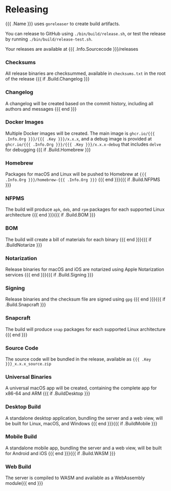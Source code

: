 # Releasing

{{{ .Name }}} uses `goreleaser` to create build artifacts.

You can release to GitHub using `./bin/build/release.sh`, or test the release by running `./bin/build/release-test.sh`.

Your releases are available at {{{ .Info.Sourcecode }}}/releases

### Checksums

All release binaries are checksummed, available in `checksums.txt` in the root of the release
{{{ if .Build.Changelog }}}
### Changelog

A changelog will be created based on the commit history, including all authors and messages
{{{ end }}}
### Docker Images

Multiple Docker images will be created. The main image is `ghcr.io/{{{ .Info.Org }}}/{{{ .Key }}}/x.x.x`, and a debug image is provided at `ghcr.io/{{{ .Info.Org }}}/{{{ .Key }}}/x.x.x-debug` that includes `delve` for debugging
{{{ if .Build.Homebrew }}}
### Homebrew

Packages for macOS and Linux will be pushed to Homebrew at `{{{ .Info.Org }}}/homebrew-{{{ .Info.Org }}}`
{{{ end }}}{{{ if .Build.NFPMS }}}
### NFPMS

The build will produce `apk`, `deb`, and `rpm` packages for each supported Linux architecture
{{{ end }}}{{{ if .Build.BOM }}}
### BOM

The build will create a bill of materials for each binary
{{{ end }}}{{{ if .BuildNotarize }}}
### Notarization

Release binaries for macOS and iOS are notarized using Apple Notarization services
{{{ end }}}{{{ if .Build.Signing }}}
### Signing

Release binaries and the checksum file are signed using `gpg`
{{{ end }}}{{{ if .Build.Snapcraft }}}
### Snapcraft

The build will produce `snap` packages for each supported Linux architecture
{{{ end }}}
### Source Code

The source code will be bundled in the release, available as `{{{ .Key }}}_x.x.x_source.zip`

### Universal Binaries

A universal macOS app will be created, containing the complete app for x86-64 and ARM
{{{ if .BuildDesktop }}}
### Desktop Build

A standalone desktop application, bundling the server and a web view, will be built for Linux, macOS, and Windows
{{{ end }}}{{{ if .BuildMobile }}}
### Mobile Build

A standalone mobile app, bundling the server and a web view, will be built for Android and iOS
{{{ end }}}{{{ if .Build.WASM }}}
### Web Build

The server is compiled to WASM and available as a WebAssembly module{{{ end }}}
